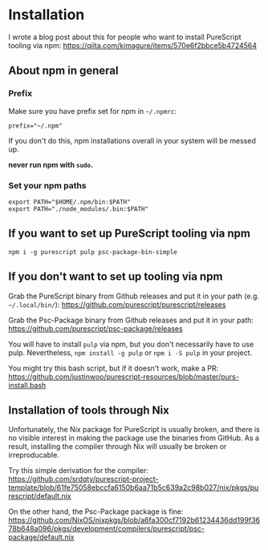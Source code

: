 # Installation

I wrote a blog post about this for people who want to install PureScript tooling via npm: <https://qiita.com/kimagure/items/570e6f2bbce5b4724564>

## About npm in general

### Prefix

Make sure you have prefix set for npm in `~/.npmrc`:

```
prefix="~/.npm"
```

If you don't do this, npm installations overall in your system will be messed up.

**never run npm with `sudo`.**

### Set your npm paths

```
export PATH="$HOME/.npm/bin:$PATH"
export PATH="./node_modules/.bin:$PATH"
```

## If you want to set up PureScript tooling via npm

```
npm i -g purescript pulp psc-package-bin-simple
```

## If you don't want to set up tooling via npm

Grab the PureScript binary from Github releases and put it in your path (e.g. `~/.local/bin/`): <https://github.com/purescript/purescript/releases>

Grab the Psc-Package binary from Github releases and put it in your path: <https://github.com/purescript/psc-package/releases>

You will have to install `pulp` via npm, but you don't necessarily have to use pulp. Nevertheless, `npm install -g pulp` or `npm i -S pulp` in your project.

You might try this bash script, but if it doesn't work, make a PR: <https://github.com/justinwoo/purescript-resources/blob/master/purs-install.bash>

## Installation of tools through Nix

Unfortunately, the Nix package for PureScript is usually broken, and there is no visible interest in making the package use the binaries from GitHub. As a result, installing the compiler through Nix will usually be broken or irreproducable.

Try this simple derivation for the compiler: <https://github.com/srdqty/purescript-project-template/blob/61fe75058ebccfa6150b6aa71b5c639a2c98b027/nix/pkgs/purescript/default.nix>

On the other hand, the Psc-Package package is fine: <https://github.com/NixOS/nixpkgs/blob/a6fa300cf7192b61234436dd199f3678b648a096/pkgs/development/compilers/purescript/psc-package/default.nix>

